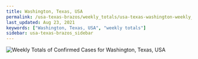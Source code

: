 ```yaml
---
title: Washington, Texas, USA
permalink: /usa-texas-brazos/weekly_totals/usa-texas-washington-weekly_totals.html
last_updated: Aug 23, 2021
keywords: ["Washington, Texas, USA", "weekly totals"]
sidebar: usa-texas-brazos_sidebar
---
```


![Weekly Totals of Confirmed Cases for Washington, Texas, USA](/covid_tracker/images/graphs/usa-texas-washington-weekly_totals_graph.png)
